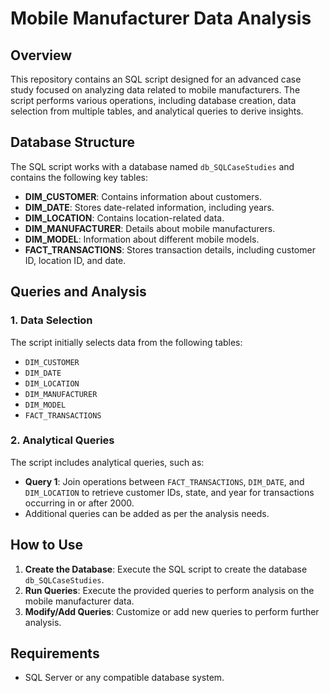 
# Mobile Manufacturer Data Analysis

## Overview

This repository contains an SQL script designed for an advanced case study focused on analyzing data related to mobile manufacturers. The script performs various operations, including database creation, data selection from multiple tables, and analytical queries to derive insights.

## Database Structure

The SQL script works with a database named `db_SQLCaseStudies` and contains the following key tables:

- **DIM_CUSTOMER**: Contains information about customers.
- **DIM_DATE**: Stores date-related information, including years.
- **DIM_LOCATION**: Contains location-related data.
- **DIM_MANUFACTURER**: Details about mobile manufacturers.
- **DIM_MODEL**: Information about different mobile models.
- **FACT_TRANSACTIONS**: Stores transaction details, including customer ID, location ID, and date.

## Queries and Analysis

### 1. Data Selection
The script initially selects data from the following tables:
- `DIM_CUSTOMER`
- `DIM_DATE`
- `DIM_LOCATION`
- `DIM_MANUFACTURER`
- `DIM_MODEL`
- `FACT_TRANSACTIONS`

### 2. Analytical Queries
The script includes analytical queries, such as:
- **Query 1**: Join operations between `FACT_TRANSACTIONS`, `DIM_DATE`, and `DIM_LOCATION` to retrieve customer IDs, state, and year for transactions occurring in or after 2000.
- Additional queries can be added as per the analysis needs.

## How to Use

1. **Create the Database**: Execute the SQL script to create the database `db_SQLCaseStudies`.
2. **Run Queries**: Execute the provided queries to perform analysis on the mobile manufacturer data.
3. **Modify/Add Queries**: Customize or add new queries to perform further analysis.

## Requirements

- SQL Server or any compatible database system.

